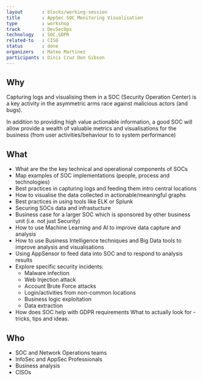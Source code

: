 ```yaml
---
layout       : blocks/working-session
title        : AppSec SOC Monitoring Visualisation
type         : workshop
track        : DevSecOps
technology   : SOC,GDPR
related-to   : CISO
status       : done
organizers   : Mateo Martinez
participants : Dinis Cruz Don Gibson
---
```


## Why

Capturing logs and visualising them in a SOC (Security Operation Center) is a key activity in the asymmetric arms race against malicious actors (and bugs).

In addition to providing high value actionable information, a good SOC will allow provide a wealth of valuable metrics and visualisations for the business (from user activities/behaviour to to system performance)

## What

 - What are the the key technical and operational components of SOCs
 - Map examples of SOC implementations (people, process and technologies)
 - Best practices in capturing logs and feeding them intro central locations
 - How to visualise the data collected in actionable/meaningful graphs
 - Best practices in using tools like ELK or Splunk
 - Securing SOCs data and infrastucture
 - Business case for a larger SOC which is sponsored by other business unit (i.e. not just Security)
 - How to use Machine Learning and AI to improve data capture and analysis
 - How to use Business Intelligence techniques and Big Data tools to improve analysis and visualisations
 - Using AppSensor to feed data into SOC and to respond to analysis results
 - Explore specific security incidents:
    - Malware infection
    - Web Injection attack
    - Account Brute Force attacks
    - Login/activities from non-common locations
    - Business logic exploitation
    - Data extraction
 - How does SOC help with GDPR requirements
 What to actually look for - tricks, tips and ideas.

## Who

 - SOC and Network Operations teams
 - InfoSec and AppSec Professionals
 - Business analysis
 - CISOs



